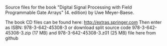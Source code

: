 Source files for the book "Digital Signal Processing with Field Programmable Gate Arrays" (4. edition) by Uwe Meyer-Baese.

The book CD files can be found here: http://extras.springer.com Then enter as ISBN: 978-3-642-45308-3 or download split source code 978-3-642-45308-3.zip (17 MB) and 978-3-642-45308-3.z01 (25 MB) file here from github

